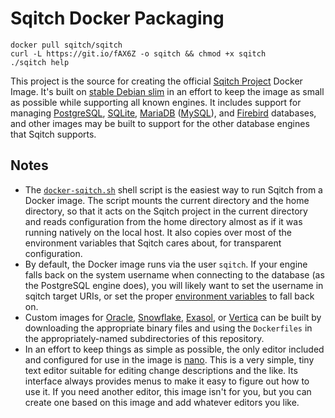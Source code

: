 Sqitch Docker Packaging
=======================

    docker pull sqitch/sqitch
    curl -L https://git.io/fAX6Z -o sqitch && chmod +x sqitch
    ./sqitch help

This project is the source for creating the official [Sqitch Project] Docker
Image. It's built on [stable Debian slim] in an effort to keep the image as
small as possible while supporting all known engines. It includes support for
managing [PostgreSQL], [SQLite], [MariaDB] ([MySQL]), and [Firebird] databases,
and other images may be built to support for the other database engines that
Sqitch supports.

Notes
-----

*   The [`docker-sqitch.sh`] shell script is the easiest way to run Sqitch from
    a Docker image. The script mounts the current directory and the home
    directory, so that it acts on the Sqitch project in the current directory
    and reads configuration from the home directory almost as if it was running
    natively on the local host. It also copies over most of the environment
    variables that Sqitch cares about, for transparent configuration.
*   By default, the Docker image runs via the user `sqitch`. If your engine
    falls back on the system username when connecting to the database (as the
    PostgreSQL engine does), you will likely want to set the username in sqitch
    target URIs, or set the proper [environment variables] to fall back on.
*   Custom images for [Oracle], [Snowflake], [Exasol], or [Vertica] can be built
    by downloading the appropriate binary files and using the `Dockerfiles` in
    the appropriately-named subdirectories of this repository.
*   In an effort to keep things as simple as possible, the only editor included
    and configured for use in the image is [nano]. This is a very simple, tiny
    text editor suitable for editing change descriptions and the like. Its
    interface always provides menus to make it easy to figure out how to use it.
    If you need another editor, this image isn't for you, but you can create
    one based on this image and add whatever editors you like.

  [Sqitch Project]: https://sqitch.org
  [stable Debian slim]: https://docs.docker.com/samples/library/debian/#debiansuite-slim
  [PostgreSQL]: https://postgresql.org
  [SQLite]: https://sqlite.org/
  [MariaDB]: https://mariadb.com/
  [MySQL]: https://mysql.com/
  [Firebird]: https://www.firebirdsql.org
  [`docker-sqitch.sh`]: https://git.io/fAX6Z
  [environment variables]: http://metacpan.org/pod/sqitch-environment
  [Oracle]: https://www.oracle.com/database/
  [Snowflake]:https://www.snowflake.com
  [Exasol]:https://www.exasol.com/
  [Vertica]: https://www.vertica.com
  [nano]: https://www.nano-editor.org/
